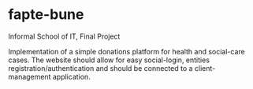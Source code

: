 # fapte-bune
Informal School of IT, Final Project

Implementation of a simple donations platform for health and social-care cases. The website should allow for easy social-login, entities registration/authentication and should be connected to a client-management application.